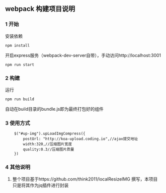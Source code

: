 ## webpack 构建项目说明

### 1 开始
安装依赖

	npm install

开启express服务（webpack-dev-server自带），手动访问http://localhost:3001

    npm run start

### 2 构建
运行

    npm run build

自动在build目录的bundle.js即为最终打包好的组件
### 3 使用方式

		$("#up-img").upLoadImgCompress({
			postUrl: "http://koa-upload.coding.io",//ajax提交地址
			width:320,//压缩图片宽度
			quality:0.3//压缩图片质量
		})

### 4 其他说明

1. 整个项目基于https://github.com/think2011/localResizeIMG 撰写，本项目只是将其作为jq插件进行封装
